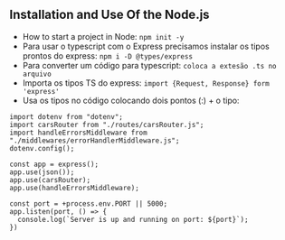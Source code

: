 ## Installation and Use Of the Node.js

- How to start a project in Node:
``` npm init -y ```
- Para usar o typescript com o Express precisamos instalar os tipos prontos do express:
``` npm i -D @types/express ```
- Para converter um código para typescript: 
``` coloca a extesão .ts no arquivo ```
- Importa os tipos TS do express:
``` import {Request, Response} form 'express' ```
- Usa os tipos no código colocando dois pontos (:) + o tipo:
``` 
import dotenv from "dotenv";
import carsRouter from "./routes/carsRouter.js";
import handleErrorsMiddleware from "./middlewares/errorHandlerMiddleware.js";
dotenv.config();

const app = express();
app.use(json());
app.use(carsRouter);
app.use(handleErrorsMiddleware);

const port = +process.env.PORT || 5000;
app.listen(port, () => {
  console.log(`Server is up and running on port: ${port}`);
})
```
